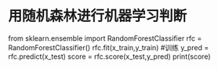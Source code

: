 # 用随机森林进行机器学习判断 
from sklearn.ensemble import RandomForestClassifier
rfc = RandomForestClassifier()
rfc.fit(x_train,y_train) #训练
y_pred = rfc.predict(x_test)
score = rfc.score(x_test,y_pred)
print(score)
